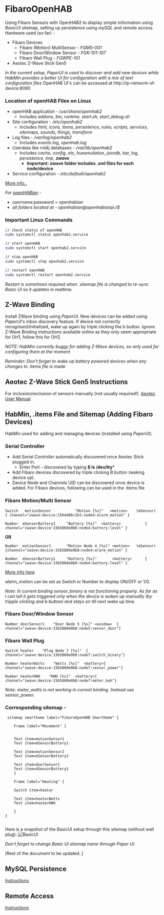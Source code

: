 # FibaroOpenHAB

Using Fibaro Sensors with OpenHAB2 to display simple information using *BasicUI* sitemap, setting up persistence using *mySQL* and remote access.
Hardware used (so far) - 
- Fibaro Devices 
    - Fibaro (Motion) MultiSensor  - *FGMS-001*
    - Fibaro Door/Window Sensor - *FGK-101-107*
    - Fibaro Wall Plug - *FGWPE-101*
- Aeotec Z-Wave Stick Gen5

*In the current setup, PaperUI is used to discover and add new devices while HabMin provides a better UI for configuration with a mix of text configuration files*
OpenHAB UI's can be accessed at http://ip-network-of-device:8080

### Location of openHAB Files on Linux
- openHAB application -           */usr/share/openhab2*
    - Includes *addons, bin, runtime, start.sh, start_debug.sh*
- Site configuration -	        */etc/openhab2*
    - Includes *html, icons, items, persistence, rules, scripts, services, sitemaps, sounds, things, transform*
- Log files -     	            */var/log/openhab2*
    - Includes *events.log, openhab.log*
- Userdata like rrd4j databases - */var/lib/openhab2*
    - Includes *cache, config, etc, hueemulation, jsondb, kar, log, persistence, tmp, **zwave***
        - **Important: zwave folder includes .xml files for each node/device**
- Service configuration - 	    */etc/default/openhab2*

[More info..](http://docs.openhab.org/installation/linux.html#file-locations)

*For [openHABian](https://github.com/openhab/openhabian/releases)* - 
- *username:password = openhabian*
- *all folders located at - openhabian@openhabianpi:/$*

### Important Linux Commands

```sh
// check status of openHAB
sudo systemctl status openhab2.service 

// start openHAB
sudo systemctl start openhab2.service 	

// stop openHAB
sudo systemctl stop openhab2.service	

// restart openHAB
sudo systemctl restart openhab2.service	
```
*Restart is sometimes required when .sitemap file is changed to re-sync Basic UI so it updates in realtime.*

## Z-Wave Binding
Install ZWave binding using *PaperUI*.
New devices can be added using *PaperUI*'s inbox discovery feature. If device not correctly recognised/initialized, wake up again by triple clicking the b button. 
Ignore Z-Wave Binding instructions available online as they only seem appropriate for OH1, follow this for OH2.

*NOTE: HabMin currently buggy for adding Z-Wave devices, so only used for configuring them at the moment*

*Reminder: Don't forget to wake up battery powered devices when any changes to .items file is made*


## Aeotec Z-Wave Stick Gen5 Instructions
For inclusion/exclusion of sensors manually (not usually required!).
[Aeotec User Manual](https://aeotec.freshdesk.com/support/solutions/articles/6000056439-z-stick-gen-5-user-manual-)

## HabMin, .items File and Sitemap (Adding Fibaro Devices)
HabMin used for adding and managing devices (installed using *PaperUI*). 

### Serial Controller

- Add *Serial Controller* automatically discovered once Aeotec Stick plugged in.
    - Enter Port - discovered by typing  **$ ls /dev/tty***
- Add Fibaro devices discovered by triple clicking B button (waking device up).
- Device Node and Channels UID can be discovered once device is added. For Fibaro devices, following can be used in the .items file 

### Fibaro Motion/Multi Sensor

    Switch	 motionSensor        	"Motion [%s]" 	<motion> 	(mSensor)	{ channel="zwave:device:15b4d86c1b1:node4:alarm_motion" }
      
    Number 	mSensorBattery1   	"Battery [%s]" 	<battery> 			{ channel="zwave:device:15b5860e0b8:node4:battery-level" }
   
  **OR**
  
```    
Number	motionSensor1	 	"Motion Node 4 [%s]" <motion> 	(mSensor) 	{channel="zwave:device:15b5860e0b8:node4:alarm_motion" }
    
Number 	mSensorBattery1   	"Battery [%s]"       <battery> 		{ channel="zwave:device:15b5860e0b8:node4:battery-level" }
```
    
[More info here](https://community.openhab.org/t/solved-fibaro-fgms-001-cannot-see-alarm-off-on-in-gui-paperui/25685/8)

*alarm_motion* can be set as Switch or Number to display ON/OFF or 1/0.

*Note: In current binding sensor_binary is not functioning properly. As far as I can tell it gets triggered only when the device is woken up manually (by tripple clicking and b button) and stays on till next wake up time.*

### Fibaro Door/Window Sensor


    
    Number doorSensor1    "Door Node 5 [%s]" <window>  { channel="zwave:device:15b5860e0b8:node5:sensor_door"}
    
    
### Fibaro Wall Plug
```
Switch heater    "Plug Node 7 [%s]"  { channel="zwave:device:15b5860e0b8:node7:switch_binary"}

Number heaterWatts    "Watts [%s]"  <battery>{ channel="zwave:device:15b5860e0b8:node7:sensor_power"}

Number heaterKWH    "KWH [%s]"  <battery>{ channel="zwave:device:15b5860e0b8:node7:meter_kwh"}
```
*Note: meter_watts is not working in current binding. Instead use sensor_power.*

### Corresponding sitemap - 

```
 sitemap smarthome label="FibaroOpenHAB SmartHome" {

    Frame label="Movement" {


	Text item=motionSensor1 
	Text item=mSensorBattery1 

	Text item=motionSensor2 
	Text item=mSensorBattery2

	Text item=doorSensor1
	Text item=dSensorBattery1 
    }

    Frame label="Heating" {
	
	Switch item=heater

	Text item=heaterWatts
	Text item=heaterKWH
	
	} 
}
 
```
    
Here is a snapshot of the BasicUI setup through this sitemap (without wall plug):
![BasicUI](https://cloud.githubusercontent.com/assets/10930753/24920076/c7b18d5a-1edd-11e7-95c4-80c4e1abafa5.png)

*Don't forget to change Basic UI sitemap name through Paper UI.*


[Rest of the document to be updated..]

## MySQL Persistence
[Instructions](https://community.openhab.org/t/openhab2-mysql-persistence-setup/15829)

## Remote Access
[Instructions](https://github.com/openhab/openhab-cloud/blob/master/README.md)



    
